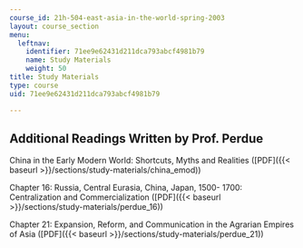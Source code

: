 ```yaml
---
course_id: 21h-504-east-asia-in-the-world-spring-2003
layout: course_section
menu:
  leftnav:
    identifier: 71ee9e62431d211dca793abcf4981b79
    name: Study Materials
    weight: 50
title: Study Materials
type: course
uid: 71ee9e62431d211dca793abcf4981b79

---
```


Additional Readings Written by Prof. Perdue
-------------------------------------------

China in the Early Modern World: Shortcuts, Myths and Realities ([PDF]({{< baseurl >}}/sections/study-materials/china_emod))

Chapter 16: Russia, Central Eurasia, China, Japan, 1500- 1700: Centralization and Commercialization ([PDF]({{< baseurl >}}/sections/study-materials/perdue_16))

Chapter 21: Expansion, Reform, and Communication in the Agrarian Empires of Asia ([PDF]({{< baseurl >}}/sections/study-materials/perdue_21))